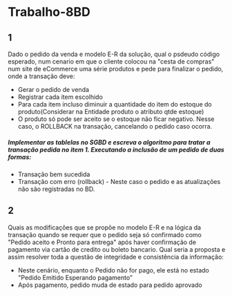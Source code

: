 # Trabalho-8BD

## 1

Dado o pedido da venda e modelo E-R da solução, qual o psdeudo código esperado, num cenario em que o cliente colocou na "cesta de compras" num site de eCommerce uma série produtos e pede para finalizar o pedido, onde a transação deve:

- Gerar o pedido de venda
- Registrar cada item escolhido
- Para cada item incluso diminuir a quantidade do item do estoque do produto(Considerar na Entidade produto o atributo qtde estoque)
- O produto só pode ser aceito se o estoque não ficar negativo. Nesse caso, o ROLLBACK na transação, cancelando o pedido caso ocorra.

##### Implementar as tablelas no SGBD e escreva o algoritmo para tratar a transação pedida no item 1. Executando a inclusão de um pedido de duas formas:

- Transação bem sucedida
- Transação com erro (rollback) - Neste caso o pedido e as atualizações não são registradas no BD.

## 2

Quais as modificações que se propõe no modelo E-R e na lógica da transação quando se requer que o pedido seja só confirmado como "Pedido aceito e Pronto para entrega" após haver confirmação de pagamento via cartão de credito ou boleto bancario. Qual seria a proposta e assim resolver toda a questão de integridade e consistência da informação:

- Neste cenário, enquanto o Pedido não for pago, ele está no estado "Pedido Emitido Esperando pagamento"
- Após pagamento, pedido muda de estado para pedido aprovado
